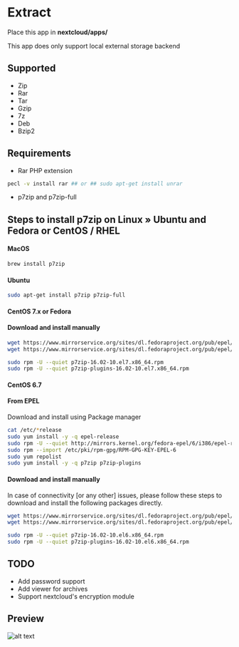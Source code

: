 # Extract
Place this app in **nextcloud/apps/**

This app does only support local external storage backend

## Supported

* Zip 
* Rar
* Tar
* Gzip
* 7z
* Deb
* Bzip2

## Requirements

* Rar PHP extension 
```bash
pecl -v install rar ## or ## sudo apt-get install unrar
```

* p7zip and p7zip-full 

## Steps to install p7zip on Linux &raquo; Ubuntu and Fedora or CentOS / RHEL

#### MacOS

```bash
brew install p7zip
```

#### Ubuntu

```bash
sudo apt-get install p7zip p7zip-full
```

#### CentOS 7.x or Fedora
#### Download and install manually 

```bash
wget https://www.mirrorservice.org/sites/dl.fedoraproject.org/pub/epel/7/x86_64/Packages/p/p7zip-16.02-10.el7.x86_64.rpm
wget https://www.mirrorservice.org/sites/dl.fedoraproject.org/pub/epel/7/x86_64/Packages/p/p7zip-plugins-16.02-10.el7.x86_64.rpm

sudo rpm -U --quiet p7zip-16.02-10.el7.x86_64.rpm
sudo rpm -U --quiet p7zip-plugins-16.02-10.el7.x86_64.rpm
```

#### CentOS 6.7
#### From EPEL
Download and install using Package manager

```bash
cat /etc/*release
sudo yum install -y -q epel-release
sudo rpm -U --quiet http://mirrors.kernel.org/fedora-epel/6/i386/epel-release-6-8.noarch.rpm
sudo rpm --import /etc/pki/rpm-gpg/RPM-GPG-KEY-EPEL-6
sudo yum repolist
sudo yum install -y -q p7zip p7zip-plugins
```

#### Download and install manually 
In case of connectivity [or any other] issues, please follow these steps to download and install the following packages directly.

```bash
wget https://www.mirrorservice.org/sites/dl.fedoraproject.org/pub/epel/6/x86_64/Packages/p/p7zip-16.02-10.el6.x86_64.rpm
wget https://www.mirrorservice.org/sites/dl.fedoraproject.org/pub/epel/6/x86_64/Packages/p/p7zip-plugins-16.02-10.el6.x86_64.rpm

sudo rpm -U --quiet p7zip-16.02-10.el6.x86_64.rpm
sudo rpm -U --quiet p7zip-plugins-16.02-10.el6.x86_64.rpm
```

## TODO

* Add password support
* Add viewer for archives
* Support nextcloud's encryption module

## Preview

![alt text](https://raw.githubusercontent.com/PaulLereverend/NextcloudExtract/master/img/extract.png)
